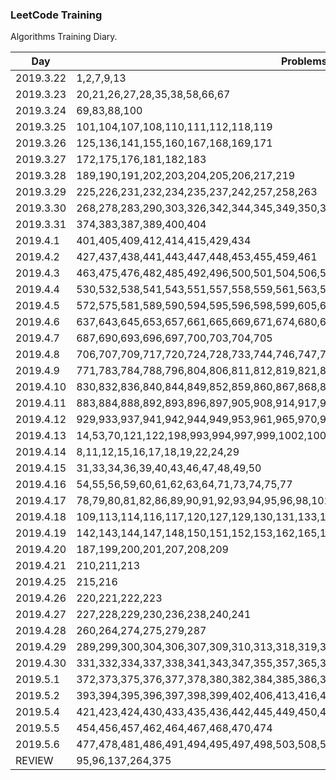 ### LeetCode Training

Algorithms Training Diary.

| Day       | Problems      |
| --------  | ----------   |
| 2019.3.22 | 1,2,7,9,13    |
| 2019.3.23 | 20,21,26,27,28,35,38,58,66,67 |
| 2019.3.24 | 69,83,88,100 |
| 2019.3.25 | 101,104,107,108,110,111,112,118,119 |
| 2019.3.26 | 125,136,141,155,160,167,168,169,171 |
| 2019.3.27 | 172,175,176,181,182,183    |
| 2019.3.28 | 189,190,191,202,203,204,205,206,217,219 |
| 2019.3.29 | 225,226,231,232,234,235,237,242,257,258,263 |
| 2019.3.30 | 268,278,283,290,303,326,342,344,345,349,350,367,371    |
| 2019.3.31 | 374,383,387,389,400,404 |
| 2019.4.1 | 401,405,409,412,414,415,429,434 |
| 2019.4.2 | 427,437,438,441,443,447,448,453,455,459,461 |
| 2019.4.3 | 463,475,476,482,485,492,496,500,501,504,506,507,509,520,521 |
| 2019.4.4 | 530,532,538,541,543,551,557,558,559,561,563,566 |
| 2019.4.5 | 572,575,581,589,590,594,595,596,598,599,605,606,617,620,627,633 |
| 2019.4.6 | 637,643,645,653,657,661,665,669,671,674,680,682,686    |
| 2019.4.7 | 687,690,693,696,697,700,703,704,705    |
| 2019.4.8 | 706,707,709,717,720,724,728,733,744,746,747,748,754,762,766    |
| 2019.4.9 | 771,783,784,788,796,804,806,811,812,819,821,824   |
| 2019.4.10 | 830,832,836,840,844,849,852,859,860,867,868,872,874,876   |
| 2019.4.11 | 883,884,888,892,893,896,897,905,908,914,917,922,925   |
| 2019.4.12 | 929,933,937,941,942,944,949,953,961,965,970,976,977,985,989   |
| 2019.4.13 | 14,53,70,121,122,198,993,994,997,999,1002,1005,1009,1010,1013,1018,1021,1022,3,5,6   |
| 2019.4.14 | 8,11,12,15,16,17,18,19,22,24,29   |
| 2019.4.15 | 31,33,34,36,39,40,43,46,47,48,49,50  |
| 2019.4.16 | 54,55,56,59,60,61,62,63,64,71,73,74,75,77  |
| 2019.4.17 | 78,79,80,81,82,86,89,90,91,92,93,94,95,96,98,102,103,105,106  |
| 2019.4.18 | 109,113,114,116,117,120,127,129,130,131,133,134,137,138,139  |
| 2019.4.19 | 142,143,144,147,148,150,151,152,153,162,165,166,173,179  |
| 2019.4.20 | 187,199,200,201,207,208,209  |
| 2019.4.21 | 210,211,213  |
| 2019.4.25 | 215,216  |
| 2019.4.26 | 220,221,222,223  |
| 2019.4.27 | 227,228,229,230,236,238,240,241  |
| 2019.4.28 | 260,264,274,275,279,287  |
| 2019.4.29 | 289,299,300,304,306,307,309,310,313,318,319,322,324,328  |
| 2019.4.30 | 331,332,334,337,338,341,343,347,355,357,365,368  |
| 2019.5.1 | 372,373,375,376,377,378,380,382,384,385,386,388,390,392  |
| 2019.5.2 | 393,394,395,396,397,398,399,402,406,413,416,417,419  |
| 2019.5.4 | 421,423,424,430,433,435,436,442,445,449,450,451,452  |
| 2019.5.5 | 454,456,457,462,464,467,468,470,474  |
| 2019.5.6 | 477,478,481,486,491,494,495,497,498,503,508,513,515  |
| REVIEW | 95,96,137,264,375  |
